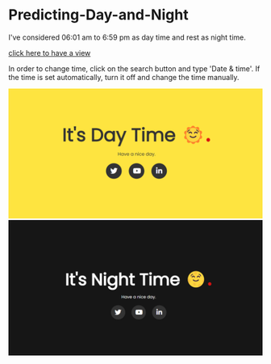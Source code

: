 # Predicting-Day-and-Night
<p>I've considered 06:01 am to 6:59 pm as day time and rest as night time.</p>
<a href="https://swarnadeep08.github.io/Predicting-Day-and-Night/">click here to have a view</a><br>
<p>In order to change time, click on the search button and type 'Date & time'. If the time is set automatically, turn it off and change the time manually.</p>
<img src="day.png" alt="day-img" width="600px">
<img src="night.png" alt="night-img" width="600px">

